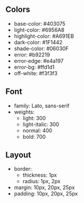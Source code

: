 ## Colors
  - base-color: #403075
  - light-color: #6956A8
  - highlight-color: #A691EB
  - dark-color: #1F1442
  - shade-color: #06030F
  - error: #b92219
  - error-edge: #e4a197
  - error-bg: #ffd1d1
  - off-white: #f3f3f3

## Font
  - family: Lato, sans-serif
  - weights:
    - light: 300
    - light-italic: 300
    - normal: 400
    - bold: 700

## Layout
  - border:
    - thickness: 1px
    - radius: 1px, 2px
  - margin: 10px, 20px, 25px
  - padding: 10px, 20px, 25px
